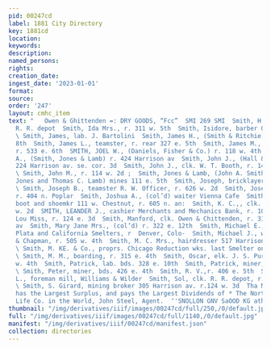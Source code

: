 ```yaml
---
pid: 00247cd
label: 1881 City Directory
key: 1881cd
location: 
keywords: 
description: 
named_persons: 
rights: 
creation_date: 
ingest_date: '2023-01-01'
format: 
source: 
order: '247'
layout: cmhc_item
text: "   Owen & Ghittenden =: DRY GOODS, “Fcc”  SMI 269 SMI  Smith, H. M., switchman
  R. R. depot  Smith, Ida Mrs., r. 311 w. 5th  Smith, Isidore, barber G. P. Norris
  \ Smith, James, lab. J. Bartolini  Smith, James H., (Smith & Ritchie) r. 328 e.
  8th  Smith, James L., teamster, r. rear 327 e. 5th  Smith, James M., lime rock dealer,
  r. 533 e. 6th  SMITH, JOEL W., (Daniels, Fisher & Co.) r. 118 w. 4th  Smith, John
  A., (Smith, Jones & Lamb) r. 424 Harrison av  Smith, John J., (Hall & Smith) r.
  224 Harrison av. se. cor. 3d  Smith, John J., clk. W. T. Booth, r. 144 w. Chestnut
  \ Smith, John M., r. 114 w. 2d ;  Smith, Jones & Lamb, (John A. Smith, W. Potts
  Jones and Thomas C. Lamb) mines 111 e. 5th  Smith, Joseph, bricklayer Grant Smelter
  \ Smith, Joseph B., teamster R. W. Officer, r. 626 w. 2d  Smith, Josephine Mrs.,
  r. 404 n. Poplar  Smith, Joshua A., (col’d) waiter Vienna Cafe  Smith, Jote M.,
  boot and shoemkr 111 w. Chestnut, r. 605 n. an:  Smith, K. C.,, clk. P. O. r. 216
  w. 2d  SMITH, LEANDER J., cashier Merchants and Mechanics Bank, r. 100 w. 9th  Smith,
  Lou Miss, r. 124 e. 3d  Smith, Manford, clk. Owen & Chittenden, r. 317 Harrison
  av  Smith, Mary Jane Mrs., (col’d) r. 322 e. 12th  Smith, Michael E., manager La
  Plata and California Smelters, r  Denver, Colo-  Smith, Michael J., with Harlan
  & Chapman, r. 505 w. 4th  Smith, M. C. Mrs., hairdresser 517 Harrison ay. r. same
  \ Smith, M. KE. & Co., proprs. Chicago Reduction wks. last Smelter on rd. to Malta
  \ Smith, M. M., boarding, r. 315 e. 4th  Smith, Oscar, elk. J. S. Purdy, r. 128
  w. 4th  Smith, Patrick, lab. bds. 328 e. 10th  Smith, Patrick, miner, r. 1830 Oak
  \ Smith, Peter, miner, bds. 426 e. 4th  Smith, R. V.,r. 406 e. 5th  Smith, Shadrick
  L., foreman mill, Williams & Wilder  Smith, Sol, clk. R. R. depot, r. 217 e. 8th
  \ Smith, S. Girard, mining broker 305 Harrison av. r.124 w. 3d  Tha Moarehereetarr
  has the Largest Surplus, and pays the Largest Dividends of * The Northwestern “any
  Life Co. in the World, John Steel, Agent.  ‘'SNOLLON GNV SaOOD KG athe Sou WHWITHNOW "
thumbnail: "/img/derivatives/iiif/images/00247cd/full/250,/0/default.jpg"
full: "/img/derivatives/iiif/images/00247cd/full/1140,/0/default.jpg"
manifest: "/img/derivatives/iiif/00247cd/manifest.json"
collection: directories
---
```

